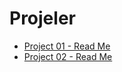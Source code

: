 # Projeler
- [Project 01 - Read Me](https://github.com/senaecelik/UpSchool-Progress/tree/main/Projeler/Project%2001%20-%20Layout%20Exercise%20Project#readme)
- [Project 02 - Read Me](https://github.com/senaecelik/UpSchool-Progress/tree/main/Projeler/Project%2002%20-%20Android%20Tween%20Animation%20Sample#readme)
